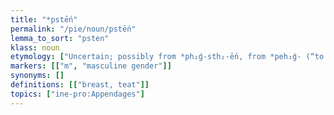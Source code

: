 ```yaml
---
title: "*pstḗn"
permalink: "/pie/noun/pstḗn"
lemma_to_sort: "psten"
klass: noun
etymology: ["Uncertain; possibly from *ph₂ǵ-sth₂-ḗn, from *peh₂ǵ- (“to be affixed, firm”) +‎ *steh₂- (“to stand”)  +‎ *-ḗn."]
markers: [["m", "masculine gender"]]
synonyms: []
definitions: [["breast, teat"]]
topics: ["ine-pro:Appendages"]
---
```

